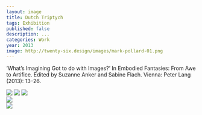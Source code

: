 ```yaml
---
layout: image
title: Dutch Triptych
tags: Exhibition
published: false
description: ...
categories: Work
year: 2013
image: http://twenty-six.design/images/mark-pollard-01.png
---
```


<p>‘What’s Imagining Got to do with Images?’ In Embodied Fantasies: From Awe to Artifice. Edited by Suzanne Anker and Sabine Flach. Vienna: Peter Lang (2013): 13–26.</p>
<img src="http://twenty-six.design/images/mark-pollard-01.png">
<img src="http://twenty-six.design/images/mark-pollard-02.png">
<img src="http://twenty-six.design/images/mark-pollard-03.png">

<div class="images-left"><img src="http://twenty-six.design/images/mark-pollard-04.png"></div>
<div class="images-right"><img src="http://twenty-six.design/images/mark-pollard-07.png"></div>


